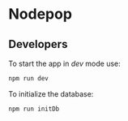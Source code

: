 # Nodepop

## Developers
To start the app in *dev* mode use:
```js
npm run dev
```

To initialize the database:
```js
npm run initDb
```



